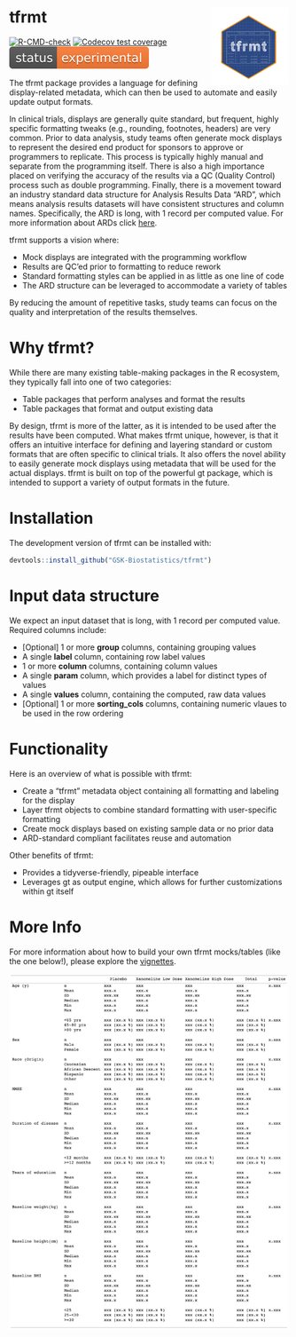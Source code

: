 
# tfrmt <a href='https://gsk-biostatistics.github.io/tfrmt/'><img src="man/figures/tfrmt.png" align="right" style="height:139px;"/></a>

<!-- badges: start -->

[![R-CMD-check](https://github.com/GSK-Biostatistics/tfrmt/actions/workflows/R-CMD-check.yaml/badge.svg)](https://github.com/GSK-Biostatistics/tfrmt/actions/workflows/R-CMD-check.yaml)
[![Codecov test
coverage](https://codecov.io/gh/GSK-Biostatistics/tfrmt/branch/main/graph/badge.svg)](https://app.codecov.io/gh/GSK-Biostatistics/tfrmt?branch=main)
[![status: experimental](https://github.com/GIScience/badges/raw/master/status/experimental.svg)](https://github.com/GIScience/badges#experimental)
<!-- badges: end -->

The tfrmt package provides a language for defining display-related
metadata, which can then be used to automate and easily update output
formats.

In clinical trials, displays are generally quite standard, but frequent,
highly specific formatting tweaks (e.g., rounding, footnotes, headers)
are very common. Prior to data analysis, study teams often generate mock
displays to represent the desired end product for sponsors to approve or
programmers to replicate. This process is typically highly manual and
separate from the programming itself. There is also a high importance
placed on verifying the accuracy of the results via a QC (Quality Control) process such as
double programming. Finally, there is a movement toward an industry
standard data structure for Analysis Results Data “ARD”, which means
analysis results datasets will have consistent structures and column
names. Specifically, the ARD is long, with 1 record per computed value. For more information about ARDs click [here](https://www.pharmasug.org/download/sde/rtp2021/PharmaSUG-NCSDE_2021-08.pdf).

tfrmt supports a vision where:

-   Mock displays are integrated with the programming workflow
-   Results are QC’ed prior to formatting to reduce rework
-   Standard formatting styles can be applied in as little as one line
    of code
-   The ARD structure can be leveraged to accommodate a variety of
    tables

By reducing the amount of repetitive tasks, study teams can focus on the
quality and interpretation of the results themselves.

# Why tfrmt?

While there are many existing table-making packages in the R ecosystem,
they typically fall into one of two categories:

-   Table packages that perform analyses and format the results
-   Table packages that format and output existing data

By design, tfrmt is more of the latter, as it is intended to be used
after the results have been computed. What makes tfrmt unique, however,
is that it offers an intuitive interface for defining and layering
standard or custom formats that are often specific to clinical trials.
It also offers the novel ability to easily generate mock displays using
metadata that will be used for the actual displays. tfrmt is built on
top of the powerful gt package, which is intended to support a variety
of output formats in the future.

# Installation

The development version of tfrmt can be installed with:

``` r
devtools::install_github("GSK-Biostatistics/tfrmt")
```

# Input data structure

We expect an input dataset that is long, with 1 record per computed
value. Required columns include:

-   \[Optional\] 1 or more **group** columns, containing grouping values
-   A single **label** column, containing row label values
-   1 or more **column** columns, containing column values
-   A single **param** column, which provides a label for distinct types
    of values
-   A single **values** column, containing the computed, raw data values
-   \[Optional\] 1 or more **sorting_cols** columns, containing numeric
    vlaues to be used in the row ordering

# Functionality

Here is an overview of what is possible with tfrmt:

-   Create a “tfrmt” metadata object containing all formatting and
    labeling for the display
-   Layer tfrmt objects to combine standard formatting with
    user-specific formatting
-   Create mock displays based on existing sample data or no prior data
-   ARD-standard compliant facilitates reuse and automation

Other benefits of tfrmt:

-   Provides a tidyverse-friendly, pipeable interface
-   Leverages gt as output engine, which allows for further
    customizations within gt itself

# More Info

For more information about how to build your own tfrmt mocks/tables
(like the one below!), please explore the [vignettes](https://gsk-biostatistics.github.io/tfrmt/articles/examples.html).

![Example GT Demog table](man/figures/gt_readme.png)
